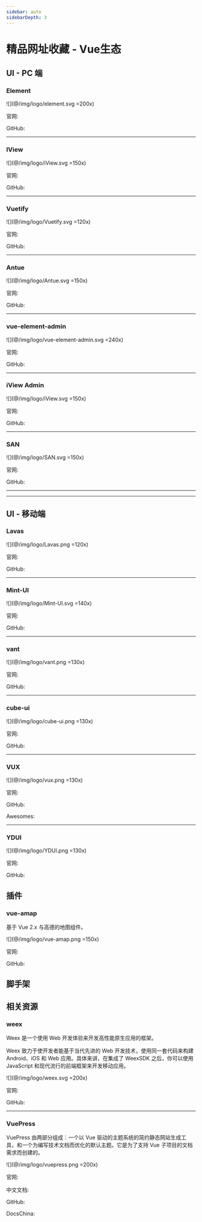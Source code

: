 ```yaml
---
sidebar: auto
sidebarDepth: 3
---
```


# 精品网址收藏 - Vue生态

## UI - PC 端

### Element

![](@/img/logo/element.svg =200x)

官网: <aLink title='http://element-cn.eleme.io' />

GitHub: <aLink title='https://github.com/ElemeFE/element' />

---

### IView

![](@/img/logo/iView.svg =150x)

官网: <aLink title='https://www.iviewui.com' />

GitHub: <aLink title='https://github.com/iview/iview' />

---

### Vuetify

![](@/img/logo/Vuetify.svg =120x)

官网: <aLink title='https://vuetifyjs.com' />

GitHub: <aLink title='https://github.com/vuetifyjs/vuetify' />

---

### Antue

![](@/img/logo/Antue.svg =150x)

官网: <aLink title='https://zzuu666.github.io/antue' />

GitHub: <aLink title='https://github.com/zzuu666/antue' />

---

### vue-element-admin

![](@/img/logo/vue-element-admin.svg =240x)

官网: <aLink title='http://panjiachen.github.io/vue-element-admin' />

GitHub: <aLink title='https://github.com/PanJiaChen/vue-element-admin' />

---

### iView Admin

![](@/img/logo/iView.svg =150x)

官网: <aLink title='https://iview.github.io/iview-admin' />

GitHub: <aLink title='https://github.com/iview/iview-admin' />

---

### SAN

![](@/img/logo/SAN.svg =150x)

官网: <aLink title='https://ecomfe.github.io/san' />

GitHub: <aLink title='https://github.com/ecomfe/san' />

---
---

## UI - 移动端

### Lavas

![](@/img/logo/Lavas.png =120x)

官网: <aLink title='https://lavas.baidu.com' />

GitHub: <aLink title='https://github.com/lavas-project/lavas' />

---

### Mint-UI

![](@/img/logo/Mint-UI.svg =140x)

官网: <aLink title='http://mint-ui.github.io' />

GitHub: <aLink title='https://github.com/ElemeFE/mint-ui' />

---

### vant

![](@/img/logo/vant.png =130x)

官网: <aLink title='https://www.youzanyun.com/zanui/vant' />

GitHub: <aLink title='https://github.com/youzan/vant' />

---

### cube-ui

![](@/img/logo/cube-ui.png =130x)

官网: <aLink title='https://didi.github.io/cube-ui' />

GitHub: <aLink title='https://github.com/didi/cube-ui' />

---

### VUX

![](@/img/logo/vux.png =130x)

官网: <aLink title='https://vux.li' />

GitHub: <aLink title='https://github.com/airyland/vux' />

Awesomes: <aLink title='https://www.awesomes.cn/repo/airyland/vux' />

---

### YDUI

![](@/img/logo/YDUI.png =130x)

官网: <aLink title='http://vue.ydui.org/' />

GitHub: <aLink title='https://github.com/ydcss/vue-ydui' />


## 插件

### vue-amap

基于 Vue 2.x 与高德的地图组件。

![](@/img/logo/vue-amap.png =150x)

官网: <aLink title='https://elemefe.github.io/vue-amap' />

GitHub: <aLink title='https://github.com/ElemeFE/vue-amap' />


## 脚手架



## 相关资源

### weex

Weex 是一个使用 Web 开发体验来开发高性能原生应用的框架。

Weex 致力于使开发者能基于当代先进的 Web 开发技术，使用同一套代码来构建 Android、iOS 和 Web 应用。具体来讲，在集成了 WeexSDK 之后，你可以使用 JavaScript 和现代流行的前端框架来开发移动应用。

![](@/img/logo/weex.svg =200x)

官网: <aLink title='http://weex.apache.org/cn' />

GitHub: <aLink title='https://github.com/apache/incubator-weex' />

---

### VuePress

VuePress 由两部分组成：一个以 Vue 驱动的主题系统的简约静态网站生成工具，和一个为编写技术文档而优化的默认主题。它是为了支持 Vue 子项目的文档需求而创建的。

![](@/img/logo/vuepress.png =200x)

官网: <aLink title='https://vuepress.vuejs.org' />

中文文档: <aLink title='https://www.vuepress.cn' />

GitHub: <aLink title='https://github.com/vuejs/vuepress' />

DocsChina: <aLink title='https://vuepress.docschina.org' />
